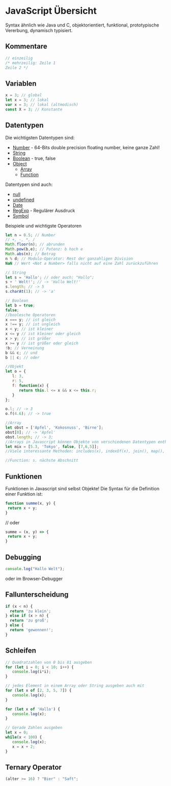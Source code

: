 # JavaScript Übersicht 

Syntax ähnlich wie Java und C, objektorientiert, funktional, prototypische Vererbung, dynamisch typisiert.

## Kommentare
```javascript
// einzeilig
/* mehrzeilig: Zeile 1
Zeile 2 */
```

## Variablen
```javascript
x = 3; // global
let x = 3; // lokal
var x = 3; // lokal (altmodisch)
const X = 3; // Konstante
```

## Datentypen

Die wichtigsten Datentypen sind:

* [Number](https://developer.mozilla.org/en-US/docs/Web/JavaScript/Reference/Global_Objects/Number) - 64-Bits double precision floating number, keine ganze Zahl!
* [String](https://developer.mozilla.org/en-US/docs/Web/JavaScript/Reference/Global_Objects/String)
* [Boolean](https://developer.mozilla.org/en-US/docs/Web/JavaScript/Reference/Global_Objects/Boolean) - true, false
* [Object](https://developer.mozilla.org/en-US/docs/Web/JavaScript/Reference/Global_Objects/Object)
  * [Array](https://developer.mozilla.org/en-US/docs/Web/JavaScript/Reference/Global_Objects/Array)
  * [Function](https://developer.mozilla.org/en-US/docs/Web/JavaScript/Reference/Global_Objects/Function)
  
Datentypen sind auch:

* [null](https://developer.mozilla.org/en-US/docs/Web/JavaScript/Reference/Global_Objects/null)
* [undefined](https://developer.mozilla.org/en-US/docs/Web/JavaScript/Reference/Global_Objects/undefined)
* [Date](https://developer.mozilla.org/en-US/docs/Web/JavaScript/Reference/Global_Objects/Date)
* [RegExp](https://developer.mozilla.org/en-US/docs/Web/JavaScript/Reference/Global_Objects/RegExp) - Regulärer Ausdruck
* [Symbol](https://developer.mozilla.org/en-US/docs/Web/JavaScript/Reference/Global_Objects/Symbol) 

Beispiele und wichtigste Operatoren

```javascript
let n = 0.5; // Number
// +, -, *, /
Math.floor(n); // abrunden 
Math.pow(b,e); // Potenz: b hoch e
Math.abs(n); // Betrag
n % d; // Modulo-Operator: Rest der ganzahligen Division
NaN // Wert <Not a Number> falls nicht auf eine Zahl zurückzuführen

// String
let s = 'Hallo'; // oder auch: "Hallo";
s + ' Welt!'; // -> 'Hallo Welt!' 
s.length; // -> 5
s.charAt(1); // -> 'a'

// Boolean
let b = true;
false;
//boolesche Operatoren
x === y; // ist gleich
x !== y; // ist ungleich
x < y; // ist kleiner
x <= y // ist kleiner oder gleich
x > y; // ist größer
x >= y // ist größer oder gleich
!b; // Verneinung
b && c; // und
b || c; // oder

//Objekt
let o = {
   l: 3, 
   r: 5, 
   f: function(x) {
      return this.l <= x && x <= this.r;
   }
};

o.l; // -> 3
o.f(4.6); // -> true 

//Array
let obst = ['Apfel', 'Kokosnuss', 'Birne'];
obst[0]; // -> 'Apfel'
obst.length; // -> 3;
//Arrays in Javascript können Objekte von verschiedenen Datentypen enthalten
let mix = [5.3, 'Tokyo', false, [7,6,5]];
//Viele interessante Methoden: includes(x), indexOf(x), join(), map(), pop(), push(), ...

//Function: s. nächste Abschnitt
```

## Funktionen

Funktionen in Javascript sind selbst Objekte! 
Die Syntax für die Definition einer Funktion ist:

```js
function summe(x, y) {
 return x + y;
}
```
// oder
```js
summe = (x, y) => {
 return x + y;
}
```

## Debugging
```js
console.log("Hallo Welt");
```
oder im Browser-Debugger

## Fallunterscheidung
```js
if (x < n) {
  return 'zu klein';
} else if (x > n) {
  return 'zu groß';
} else {
  return 'gewonnen!';
}
```

## Schleifen
```js
// Quadratzahlen von 0 bis 81 ausgeben
for (let i = 0; i < 10; i++) {
   console.log(i*i); 
} 

// jedes Element in einem Array oder String ausgeben auch mit
for (let x of [2, 3, 5, 7]) {
   console.log(x);
}   

for (let x of 'Hallo') {
   console.log(x);
}   

// Gerade Zahlen ausgeben
let x = 0;
while(x < 100) {
   console.log(x);
   x = x + 2; 
}
```

## Ternary Operator
```js
(alter >= 16) ? "Bier" : "Saft";
```



